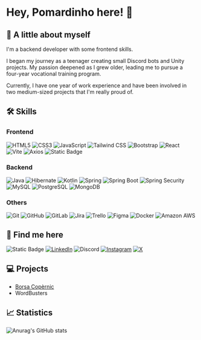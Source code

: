 # Hey, Pomardinho here! 👋
## 👤 A little about myself
I'm a backend developer with some frontend skills.

I began my journey as a teenager creating small Discord bots and Unity projects. My passion deepened as I grew older, leading me to pursue a four-year vocational training program.

Currently, I have one year of work experience and have been involved in two medium-sized projects that I'm really proud of.

## 🛠 Skills
### Frontend
![HTML5](https://img.shields.io/badge/HTML5-F16524?style=for-the-badge&logo=html5&logoColor=white&labelColor=0A0A0A)
![CSS3](https://img.shields.io/badge/CSS3-2465F1?style=for-the-badge&logo=css3&logoColor=white&labelColor=0A0A0A)
![JavaScript](https://img.shields.io/badge/JavaScript-F7E018?style=for-the-badge&logo=javascript&logoColor=white&labelColor=0A0A0A)
![Tailwind CSS](https://img.shields.io/badge/Tailwind%20CSS-38BDF8?style=for-the-badge&logo=tailwindcss&logoColor=white&labelColor=0A0A0A)
![Bootstrap](https://img.shields.io/badge/Bootstrap-6F2CF4?style=for-the-badge&logo=bootstrap&logoColor=white&labelColor=0A0A0A)
![React](https://img.shields.io/badge/React-149ECA?style=for-the-badge&logo=react&logoColor=white&labelColor=0A0A0A)
![Vite](https://img.shields.io/badge/Vite-747BFF?style=for-the-badge&logo=vite&logoColor=white&labelColor=0A0A0A)
![Axios](https://img.shields.io/badge/Axios-671DDF?style=for-the-badge&logo=axios&logoColor=white&labelColor=0A0A0A)
![Static Badge](https://img.shields.io/badge/Node.js-5FA04E?style=for-the-badge&logo=node.js&logoColor=white&labelColor=0A0A0A)

### Backend
![Java](https://img.shields.io/badge/Java-5283A2?style=for-the-badge&logo=openjdk&logoColor=white&labelColor=0A0A0A)
![Hibernate](https://img.shields.io/badge/Hibernate-BDAF7A?style=for-the-badge&logo=hibernate&logoColor=white&labelColor=0A0A0A)
![Kotlin](https://img.shields.io/badge/Kotlin-7F52FF?style=for-the-badge&logo=kotlin&logoColor=white&labelColor=0A0A0A)
![Spring](https://img.shields.io/badge/Spring-72B545?style=for-the-badge&logo=spring&logoColor=white&labelColor=0A0A0A)
![Spring Boot](https://img.shields.io/badge/Spring%20Boot-72B545?style=for-the-badge&logo=springboot&logoColor=white&labelColor=0A0A0A)
![Spring Security](https://img.shields.io/badge/Spring%20Security-72B545?style=for-the-badge&logo=springsecurity&logoColor=white&labelColor=0A0A0A)
![MySQL](https://img.shields.io/badge/MySQL-08668F?style=for-the-badge&logo=mysql&logoColor=white&labelColor=0A0A0A)
![PostgreSQL](https://img.shields.io/badge/PostgreSQL-366594?style=for-the-badge&logo=postgresql&logoColor=white&labelColor=0A0A0A)
![MongoDB](https://img.shields.io/badge/MongoDB-17AD55?style=for-the-badge&logo=mongodb&logoColor=white&labelColor=0A0A0A)

### Others
![Git](https://img.shields.io/badge/Git-F05639?style=for-the-badge&logo=git&logoColor=white&labelColor=0A0A0A)
![GitHub](https://img.shields.io/badge/GitHub-111111?style=for-the-badge&logo=github&logoColor=white&labelColor=0A0A0A)
![GitLab](https://img.shields.io/badge/GitLab-E34930?style=for-the-badge&logo=gitlab&logoColor=white&labelColor=0A0A0A)
![Jira](https://img.shields.io/badge/Jira-2D88FF?style=for-the-badge&logo=jira&logoColor=white&labelColor=0A0A0A)
![Trello](https://img.shields.io/badge/Trello-2D88FF?style=for-the-badge&logo=trello&logoColor=white&labelColor=0A0A0A)
![Figma](https://img.shields.io/badge/Figma-5551FF?style=for-the-badge&logo=figma&logoColor=white&labelColor=0A0A0A)
![Docker](https://img.shields.io/badge/Docker-1D63ED?style=for-the-badge&logo=docker&logoColor=white&labelColor=0A0A0A)
![Amazon AWS](https://img.shields.io/badge/Amazon%20AWS-2C3644?style=for-the-badge&logo=amazonaws&logoColor=white&labelColor=0A0A0A)
## 🔗 Find me here
![Static Badge](https://img.shields.io/badge/My%20portfolio-FF6265?style=for-the-badge&logo=kofi&logoColor=white&labelColor=0A0A0A)
[![LinkedIn](https://img.shields.io/badge/Jan%20Pomar%20Serra-1469C7?style=for-the-badge&logo=linkedin&logoColor=white&labelColor=0A0A0A)](https://www.linkedin.com/in/jan-pomar-serra/)
![Discord](https://img.shields.io/badge/%40pomardinho-5865F2?style=for-the-badge&logo=discord&logoColor=white&labelColor=0A0A0A)
[![Instagram](https://img.shields.io/badge/%40janpose_04-FF08AB?style=for-the-badge&logo=instagram&logoColor=white&labelColor=0A0A0A)](https://www.instagram.com/janpose_04/)
[![X](https://img.shields.io/badge/%40Pomardinho-080808?style=for-the-badge&logo=x&logoColor=white&labelColor=0A0A0A)](https://twitter.com/Pomardinho)

## 💻 Projects
- [Borsa Copèrnic](https://gitlab.com/abp_proyect_copernicjobs/copernicjobs)
- WordBusters
## 📈 Statistics
![Anurag's GitHub stats](https://github-readme-stats.vercel.app/api?username=Pomardinho&show_icons=true&rank_icon=github&theme=tokyonight)
<!-- ![Top Langs](https://github-readme-stats.vercel.app/api/top-langs/?username=Pomardinho&size_weight=0.5&count_weight=0.5&layout=compact&theme=tokyonight) -->

<!-- https://github.com/anuraghazra/github-readme-stats -->
